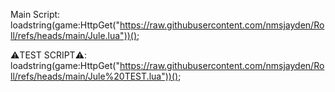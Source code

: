 Main Script:
loadstring(game:HttpGet("https://raw.githubusercontent.com/nmsjayden/Roll/refs/heads/main/Jule.lua"))();

⚠️TEST SCRIPT⚠️:
loadstring(game:HttpGet("https://raw.githubusercontent.com/nmsjayden/Roll/refs/heads/main/Jule%20TEST.lua"))();
